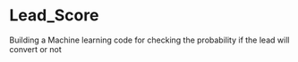 # Lead_Score
Building a Machine learning code for checking the probability if the lead will convert or not
